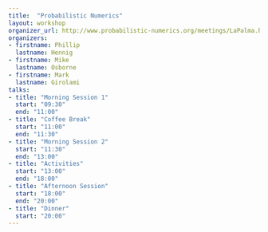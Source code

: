 ```yaml
---
title:  "Probabilistic Numerics"
layout: workshop
organizer_url: http://www.probabilistic-numerics.org/meetings/LaPalma.html
organizers:
- firstname: Phillip 
  lastname: Hennig
- firstname: Mike
  lastname: Osborne
- firstname: Mark
  lastname: Girolami
talks:
- title: "Morning Session 1"
  start: "09:30"
  end: "11:00"
- title: "Coffee Break"
  start: "11:00"
  end: "11:30"
- title: "Morning Session 2"
  start: "11:30"
  end: "13:00"
- title: "Activities"
  start: "13:00"
  end: "18:00"
- title: "Afternoon Session"
  start: "18:00"
  end: "20:00"
- title: "Dinner"
  start: "20:00"
---
```

